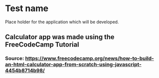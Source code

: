 # Test name


Place holder for the application which will be developed.

## Calculator app was made using the FreeCodeCamp Tutorial

### Source: https://www.freecodecamp.org/news/how-to-build-an-html-calculator-app-from-scratch-using-javascript-4454b8714b98/